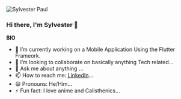 ![Sylvester Paul](https://img.shields.io/badge/sylvester-paul-David?style=social&logo=github
)

### Hi there, I'm Sylvester 👋

<b>BIO</b><br>
- 🔭 I’m currently working on a Mobile Application Using the Flutter Frameork.
- 👯 I’m looking to collaborate on basically anything Tech related...
- 💬 Ask me about anything ...
- 📫 How to reach me: [LinkedIn](https://www.linkedin.com/in/sylvester-paul-ebinehita-1176ab221 )...
- 😄 Pronouns: He/Him...
- ⚡ Fun fact: I love anime and Calisthenics...
<!--
**Sylvester-git/Sylvester-git** is a ✨ _special_ ✨ repository because its `README.md` (this file) appears on your GitHub profile.

Here are some ideas to get you started:

- 🔭 I’m currently working on ...
- 🌱 I’m currently learning ...
- 👯 I’m looking to collaborate on ...
- 🤔 I’m looking for help with ...
- 💬 Ask me about ...
- 📫 How to reach me: ...
- 😄 Pronouns: ...
- ⚡ Fun fact: ...
-->

